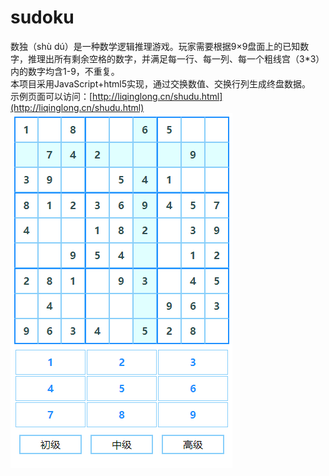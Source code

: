 # sudoku  
数独（shù dú）是一种数学逻辑推理游戏。玩家需要根据9×9盘面上的已知数字，推理出所有剩余空格的数字，并满足每一行、每一列、每一个粗线宫（3*3）内的数字均含1-9，不重复。  
本项目采用JavaScript+html5实现，通过交换数值、交换行列生成终盘数据。  
示例页面可以访问：[http://liqinglong.cn/shudu.html](http://liqinglong.cn/shudu.html)  
![Image text](https://github.com/liqingl/sudoku/blob/master/sd.png?raw=true)


